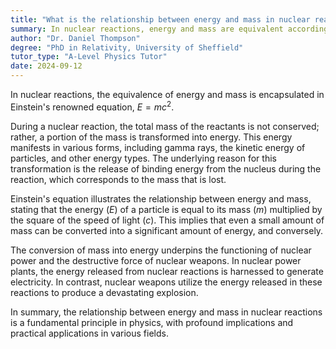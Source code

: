 ```yaml
---
title: "What is the relationship between energy and mass in nuclear reactions?"
summary: In nuclear reactions, energy and mass are equivalent according to Einstein's famous equation $E=mc^2$.
author: "Dr. Daniel Thompson"
degree: "PhD in Relativity, University of Sheffield"
tutor_type: "A-Level Physics Tutor"
date: 2024-09-12
---
```


In nuclear reactions, the equivalence of energy and mass is encapsulated in Einstein's renowned equation, $E = mc^2$.

During a nuclear reaction, the total mass of the reactants is not conserved; rather, a portion of the mass is transformed into energy. This energy manifests in various forms, including gamma rays, the kinetic energy of particles, and other energy types. The underlying reason for this transformation is the release of binding energy from the nucleus during the reaction, which corresponds to the mass that is lost.

Einstein's equation illustrates the relationship between energy and mass, stating that the energy ($E$) of a particle is equal to its mass ($m$) multiplied by the square of the speed of light ($c$). This implies that even a small amount of mass can be converted into a significant amount of energy, and conversely.

The conversion of mass into energy underpins the functioning of nuclear power and the destructive force of nuclear weapons. In nuclear power plants, the energy released from nuclear reactions is harnessed to generate electricity. In contrast, nuclear weapons utilize the energy released in these reactions to produce a devastating explosion.

In summary, the relationship between energy and mass in nuclear reactions is a fundamental principle in physics, with profound implications and practical applications in various fields.
    